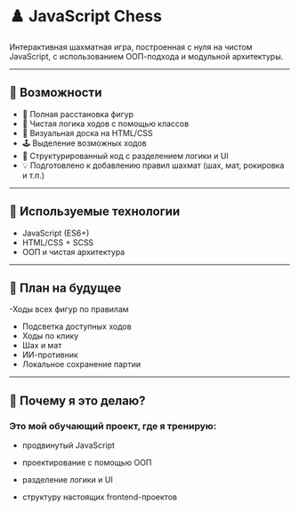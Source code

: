 # ♟️ JavaScript Chess

Интерактивная шахматная игра, построенная с нуля на чистом JavaScript, с использованием ООП-подхода и модульной архитектуры.

---

## 🔹 Возможности

- 👑 Полная расстановка фигур
- 🧠 Чистая логика ходов с помощью классов
- 🎨 Визуальная доска на HTML/CSS
- 🕹 Выделение возможных ходов
- 🚧 Структурированный код с разделением логики и UI
- 💡 Подготовлено к добавлению правил шахмат (шах, мат, рокировка и т.п.)

---

## 🔧 Используемые технологии
- JavaScript (ES6+)
- HTML/CSS + SCSS
- ООП и чистая архитектура

---

## 🚀 План на будущее
-Ходы всех фигур по правилам
- Подсветка доступных ходов
- Ходы по клику
- Шах и мат
- ИИ-противник
- Локальное сохранение партии

---

## 🧠 Почему я это делаю?
### **Это мой обучающий проект, где я тренирую**:

- продвинутый JavaScript

- проектирование с помощью ООП

- разделение логики и UI

- структуру настоящих frontend-проектов